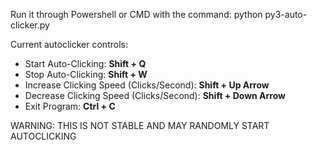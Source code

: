 
Run it through Powershell or CMD with the command:
  python py3-auto-clicker.py 

Current autoclicker controls:
  * Start Auto-Clicking: **Shift + Q**
  * Stop Auto-Clicking: **Shift + W**
  * Increase Clicking Speed (Clicks/Second): **Shift + Up Arrow**
  * Decrease Clicking Speed (Clicks/Second): **Shift + Down Arrow**
  * Exit Program: **Ctrl + C**

WARNING:
THIS IS NOT STABLE AND MAY RANDOMLY START AUTOCLICKING